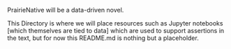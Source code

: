 PrairieNative will be a data-driven novel.

This Directory is where we will place resources such as Jupyter notebooks [which themselves are tied to data] which are used to support assertions in the text, but for now this README.md is nothing but a placeholder.
